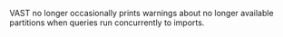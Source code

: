 VAST no longer occasionally prints warnings about no longer available partitions
when queries run concurrently to imports.
